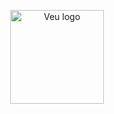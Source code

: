 <p align="center"><img width="150" src="https://mir-s3-cdn-cf.behance.net/project_modules/1400_opt_1/6a9df029022983.55de1972b9fb6.jpg" alt="Veu logo" /></p>
